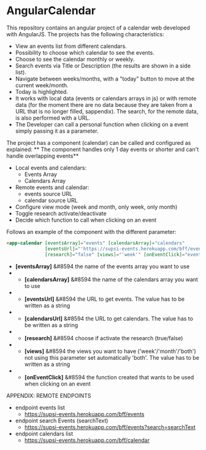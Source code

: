 # AngularCalendar

This repository contains an angular project of a calendar web developed with AngularJS.
The projects has the following characteristics:
* View an events list from different calendars.
* Possibility to choose which calendar to see the events.
* Choose to see the calendar monthly or weekly.
* Search events via Title or Description (the results are shown in a side list).
* Navigate between weeks/months, with a "today" button to move at the current week/month.
* Today is highlighted.
* It works with local data (events or calendars arrays in js) or with remote data (for the moment there are no data because they are taken from a URL that is no longer filled, sappendix). The search, for the remote data, is also performed with a URL.
* The Developer can call a personal function when clicking on a event simply passing it as a parameter.

The project has a component (calendar) can be called and configured as explained:
** The component handles only 1 day events or shorter and can't handle overlapping events**
* Local events and calendars:
  * Events Array
  * Calendars Array
* Remote events and calendar:
  * events source URL
  * calendar source URL
* Configure view mode (week and month, only week, only month)
* Toggle research activate/deactivate
* Decide which function to call when clicking on an event

Follows an example of the component with the different parameter:
```html
<app-calendar [eventsArray]="events" [calendarsArray]="calendars"
              [eventsUrl]="'https://supsi-events.herokuapp.com/bff/events'" [calendarsUrl]="'https://supsi-events.herokuapp.com/bff/calendars'"
              [research]="false" [views]="'week'" [onEventClick]="eventFunction"></app-calendar>
```
* **[eventsArray]** &#8594 the name of the events array you want to use
* * **[calendarsArray]** &#8594 the name of the calendars array you want to use
* * **[eventsUrl]** &#8594 the URL to get events. The value has to be written as a string
* * **[calendarsUrl]** &#8594 the URL to get calendars. The value has to be written as a string
* * **[research]** &#8594 choose if activate the research (true/false)
* * **[views]** &#8594 the views you want to have ('week'/'month'/'both') not using this parameter set automatically 'both'. The value has to be written as a string
* * **[onEventClick]** &#8594 the function created that wants to be used when  clicking on an event

APPENDIX: REMOTE ENDPOINTS
* endpoint events list
  * https://supsi-events.herokuapp.com/bff/events
* endpoint search Events (searchText)
  * https://supsi-events.herokuapp.com/bff/events?search=searchText
* endpoint calendars list
  * https://supsi-events.herokuapp.com/bff/calendar
